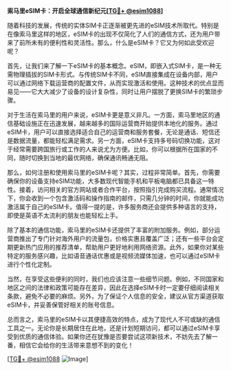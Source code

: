 **索马里eSIM卡：开启全球通信新纪元[[TG💪+ @esim1088](https://t.me/s/esim1088)]**

随着科技的发展，传统的实体SIM卡正逐渐被更先进的eSIM技术所取代。特别是在像索马里这样的地区，eSIM卡的出现不仅简化了人们的通信方式，还为用户带来了前所未有的便利性和灵活性。那么，什么是eSIM卡？它又为何如此受欢迎呢？

首先，让我们来了解一下eSIM卡的基本概念。eSIM，即嵌入式SIM卡，是一种无需物理插拔的SIM卡形式。与传统SIM卡不同，eSIM直接集成在设备内部，用户可以通过网络下载运营商的配置文件，从而实现激活和使用。这种技术的优点显而易见——它大大减少了设备的设计复杂性，同时让用户摆脱了更换SIM卡的繁琐步骤。

对于生活在索马里的用户来说，eSIM卡更是意义非凡。一方面，索马里地区的通信基础设施正在迅速发展，越来越多的国际运营商开始提供本地化的服务。通过eSIM卡，用户可以直接选择适合自己的运营商和服务套餐，无论是通话、短信还是数据流量，都能轻松满足需求。另一方面，eSIM卡支持多号码切换功能，这对于经常需要跨国旅行或工作的人来说尤为方便。比如，你可以根据所在国家的不同，随时切换到当地的最优网络，确保通讯畅通无阻。

那么，如何注册和使用索马里的eSIM卡呢？其实，过程非常简单。首先，你需要确保你的设备支持eSIM功能，大多数现代智能手机和平板电脑都已具备这一特性。接着，访问相关的官方网站或者合作平台，按照指引完成购买流程。通常情况下，你会收到一个包含激活码和操作指南的邮件，只需几分钟的时间，你就能成功激活属于自己的eSIM卡。值得一提的是，许多服务商还会提供多种语言的支持，即使是英语不太流利的朋友也能轻松上手。

除了基本的通信功能，索马里的eSIM卡还提供了丰富的附加服务。例如，部分运营商推出了专门针对海外用户的流量包，价格实惠且覆盖广泛；还有一些平台会定期更新热门应用的推荐清单，帮助用户更好地利用网络资源。此外，如果你对某些特定的服务感兴趣，比如语音通话优惠或是视频流媒体加速，也可以通过eSIM卡进行个性化定制。

当然，在享受这些便利的同时，我们也应该注意一些细节问题。例如，不同国家和地区之间的法律和政策可能存在差异，因此在选择eSIM卡时一定要仔细阅读相关条款，避免不必要的麻烦。另外，为了保证个人信息的安全，建议从官方渠道获取eSIM卡，并妥善保管好相关的账号信息。

总而言之，索马里的eSIM卡以其便捷高效的特点，成为了现代人不可或缺的通信工具之一。无论你是长期居住在此地，还是计划短期访问，都可以通过eSIM卡享受到优质的通信体验。如果你还在犹豫是否要尝试这项新技术，不妨先去了解一番，相信它会给你的生活带来意想不到的变化！

[[TG💪+ @esim1088](https://t.me/s/esim1088) ![Image](https://i.postimg.cc/4NQfJmqS/Snipaste-2025-05-13-00-14-12.png)]